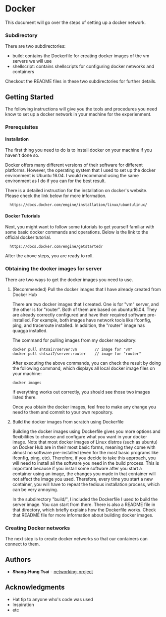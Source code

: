 # Docker

This document will go over the steps of setting up a docker network.

### Subdirectory

There are two subdirectories:   
* build: contains the Dockerfile for creating docker images of the vm servers we will use
* shellscript: contains shellscripts for configuring docker networks and containers
      
Checkout the README files in these two subdirectories for further details.

## Getting Started

The following instructions will give you the tools and procedures you need know to set up a docker network in your machine for the experienment. 

### Prerequisites

#### Installation

The first thing you need to do is to install docker on your machine if you haven't done so.

Docker offers many different versions of their software for different platforms. However, the operating system that I used to set up the docker environment is Ubuntu 16.04. I would recommand using the same environment as I do if you can for the best result. 

There is a detailed instruction for the installation on docker's website. Please check the link below for more information.
     
      https://docs.docker.com/engine/installation/linux/ubuntulinux/ 
      
#### Docker Tutorials

Next, you might want to follow some tutorials to get yourself familiar with some basic docker commands and operations. Below is the link to the official docker tutorial.

      https://docs.docker.com/engine/getstarted/

After the above steps, you are ready to roll.

### Obtaining the docker images for server

There are two ways to get the docker images you need to use.

1. (Recommended) Pull the docker images that I have already created from Docker Hub

      There are two docker images that I created. One is for "vm" server, and the other is for "router". Both of them are based on ubuntu:16.04. They are already correctly configured and have their required software pre-installed. For example, both images have network tools like ifconfig, ping, and traceroute installed. In addition, the "router" image has quagga installed.
      
      The command for pulling images from my docker repository:

      ```
      docker pull shtsai7/server:vm        // image for "vm" 
      docker pull shtsai7/server:router    // image for "router"
      ```
      
      After executing the above commands, you can check the result by doing the following command, which displays all local docker image files on your machine:
      
      ```
      docker images
      ```
      
      If everything works out correctly, you should see those two images listed there.
      
      Once you obtain the docker images, feel free to make any change you need to them and commit to your own repository.
      
2. Build the docker images from scratch using Dockerfile

      Building the docker images using Dockerfile gives you more options and flexibilities to choose and configure what you want in your docker image. Note that most docker images of Linux distros (such as ubuntu) on Docker Hub are in their most basic forms, meaning they come with almost no software pre-installed (even for the most basic programs like ifconfig, ping, etc). Therefore, if you decide to take this approach, you will need to install all the software you need in the build process. This is important because if you install some software after you start a container using an image, the changes you made in that container will not affect the image you used. Therefore, every time you start a new container, you will have to repeat the tedious installation process, which can be very annoying.
      
      In the subdirectory "build/", I included the Dockerfile I used to build the server image. You can start from there. There is also a README file in that directory, which briefly explains how the Dockerfile works. Check that README file for more information about building docker images.

### Creating Docker networks

The next step is to create docker networks so that our containers can connect to them. 



## Authors

* **Shang-Hung Tsai** - [networking-project](https://github.com/shtsai7/networking-project.git)

## Acknowledgments

* Hat tip to anyone who's code was used
* Inspiration
* etc

